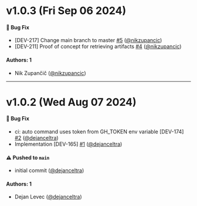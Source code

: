 # v1.0.3 (Fri Sep 06 2024)

#### 🐛 Bug Fix

- [DEV-217] Change main branch to master [#5](https://github.com/celtra/circleci-v2-js/pull/5) ([@nikzupancic](https://github.com/nikzupancic))
- [DEV-211] Proof of concept for retrieving artifacts [#4](https://github.com/celtra/circleci-v2-js/pull/4) ([@nikzupancic](https://github.com/nikzupancic))

#### Authors: 1

- Nik Zupančič ([@nikzupancic](https://github.com/nikzupancic))

---

# v1.0.2 (Wed Aug 07 2024)

#### 🐛 Bug Fix

- ci: auto command uses token from GH_TOKEN env variable [DEV-174] [#2](https://github.com/celtra/circleci-v2-js/pull/2) ([@dejanceltra](https://github.com/dejanceltra))
- Implementation [DEV-165] [#1](https://github.com/celtra/circleci-v2-js/pull/1) ([@dejanceltra](https://github.com/dejanceltra))

#### ⚠️ Pushed to `main`

- initial commit ([@dejanceltra](https://github.com/dejanceltra))

#### Authors: 1

- Dejan Levec ([@dejanceltra](https://github.com/dejanceltra))

